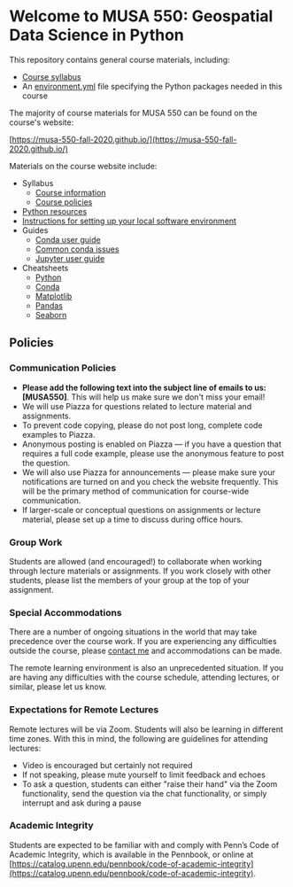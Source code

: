 # Welcome to MUSA 550: Geospatial Data Science in Python

This repository contains general course materials, including:

- [Course syllabus](syllabus.md)
- An [environment.yml](environment.yml) file specifying the Python packages needed in this course

The majority of course materials for MUSA 550 can be found on the course's website:

[https://musa-550-fall-2020.github.io/](https://musa-550-fall-2020.github.io/)

Materials on the course website include:

- Syllabus
  - [Course information](https://musa-550-fall-2020.github.io/syllabus/info)
  - [Course policies](https://musa-550-fall-2020.github.io/syllabus/policies)
- [Python resources](https://musa-550-fall-2020.github.io/resources/python)
- [Instructions for setting up your local software environment](https://musa-550-fall-2020.github.io/resources/setup/)
- Guides
  - [Conda user guide](https://musa-550-fall-2020.github.io/guides/conda)
  - [Common conda issues](https://musa-550-fall-2020.github.io/guides/conda-issues)
  - [Jupyter user guide](https://musa-550-fall-2020.github.io/guides/jupyter)
- Cheatsheets
  - [Python](https://musa-550-fall-2020.github.io/cheatsheets/python.pdf)
  - [Conda](https://musa-550-fall-2020.github.io/cheatsheets/conda.pdf)
  - [Matplotlib](https://musa-550-fall-2020.github.io/cheatsheets/matplotlib.pdf)
  - [Pandas](https://musa-550-fall-2020.github.io/cheatsheets/pandas.pdf)
  - [Seaborn](https://musa-550-fall-2020.github.io/cheatsheets/seaborn.pdf)

## Policies

### Communication Policies

- **Please add the following text into the subject line of emails to us:
  [MUSA550]**. This will help us make sure we don't miss your email!
- We will use Piazza for questions related to lecture material and assignments.
- To prevent code copying, please do not post long, complete code examples to Piazza.
- Anonymous posting is enabled on Piazza — if you have a question that requires
  a full code example, please use the anonymous feature to post the question.
- We will also use Piazza for announcements — please make sure your
  notifications are turned on and you check the website frequently. This will
  be the primary method of communication for course-wide communication.
- If larger-scale or conceptual questions on assignments or lecture material,
  please set up a time to discuss during office hours.

### Group Work

Students are allowed (and encouraged!) to collaborate when working through
lecture materials or assignments. If you work closely with other students,
please list the members of your group at the top of your assignment.

### Special Accommodations

There are a number of ongoing situations in the world that may take precedence
over the course work. If you are experiencing any difficulties outside the
course, please [contact me](mailto:nhand@design.upenn.edu) and accommodations can be made.

The remote learning environment is also an unprecedented situation. If you
are having any difficulties with the course schedule, attending lectures, or similar,
please let us know.

### Expectations for Remote Lectures

Remote lectures will be via Zoom. Students will also be learning in different time zones.
With this in mind, the following are guidelines for attending lectures:

- Video is encouraged but certainly not required
- If not speaking, please mute yourself to limit feedback and echoes
- To ask a question, students can either "raise their hand" via the Zoom
  functionality, send the question via the chat functionality, or simply
  interrupt and ask during a pause

### Academic Integrity

Students are expected to be familiar with and comply with Penn’s Code of
Academic Integrity, which is available in the Pennbook, or online at
[https://catalog.upenn.edu/pennbook/code-of-academic-integrity](https://catalog.upenn.edu/pennbook/code-of-academic-integrity).
